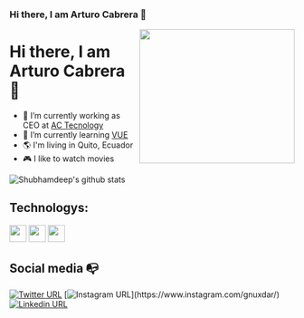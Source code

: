 ### Hi there, I am Arturo Cabrera 👋

<!--
**GNUXDAR/gnuxdar** is a ✨ _special_ ✨ repository because its `README.md` (this file) appears on your GitHub profile.

Here are some ideas to get you started:

- 🔭 I’m currently working on ...
- 🌱 I’m currently learning ...
- 👯 I’m looking to collaborate on ...
- 🤔 I’m looking for help with ...
- 💬 Ask me about ...
- 📫 How to reach me: ...
- 😄 Pronouns: ...
- ⚡ Fun fact: ...
-->

<img align="right" width="274" height="237" src="https://arturocabrera.com/img/logo.svg">

# Hi there, I am Arturo Cabrera 👋

- 🔭 I’m currently working as CEO at [AC Tecnology](https://actecnologies.com/)
- 🌱 I’m currently learning [VUE](https://vuejs.org/)
- :earth_americas: I'm living in Quito, Ecuador
- :video_game: I like to watch movies



![Shubhamdeep's github stats](https://github-readme-stats.vercel.app/api?username=gnuxdar&show_icons=true&hide_border=true)

## Technologys:
<img src="https://www.php.net/images/logos/php-logo.svg" height="30px">
<img src="https://laravel.com/img/logomark.min.svg" height="30px">
<img src="https://i.imgur.com/scrcyJ3.png" height="30px">
<!-- <img src="https://upload.wikimedia.org/wikipedia/commons/thumb/c/c3/Python-logo-notext.svg/600px-Python-logo-notext.svg.png" height="30px">
<img src="https://upload.wikimedia.org/wikipedia/en/0/00/IBM_Watson_Logo_2017.png" height="30px">
<img src="https://media-exp1.licdn.com/dms/image/C4E0BAQHvLVhwV-YgGA/company-logo_200_200/0?e=2159024400&v=beta&t=GW4TEt4KUUpG_U7cVuCLIwFfw_ge5DrBmYczuciU844" height="30px"> -->

## Social media :mailbox_with_no_mail:

[![Twitter URL](https://img.shields.io/twitter/url?color=%231DA1F2&label=follow&logo=twitter&logoColor=%231DA1F2&style=flat-square&url=https%3A%2F%2Fwww.reddit.com%2Fuser%2FFatChicken277)](https://twitter.com/gnuxdar/)
[![Instagram URL](https://img.shields.io/twitter/url?color=%23fb3958&label=follow&logo=instagram&logoColor=%23fb3958&style=flat-square&url=https%3A%2F%2Fwww.instagram.com%2Falejorc_)](https://www.instagram.com/gnuxdar/)
[![Linkedin URL](https://img.shields.io/twitter/url?color=%230072b1&label=connect&logo=linkedin&logoColor=%230072b1&style=flat-square&url=https%3A%2F%2Fwww.linkedin.com%2Fin%2Falejandro-ramirez-ciceros%2F)](https://www.linkedin.com/in/arturo-cabrera/)

<!-- - 👯 I’m looking to collaborate on ... 
- 🤔 I’m looking for help with ...
- 💬 Ask me about ...
- 📫 How to reach me: ...
- 😄 Pronouns: ...
- ⚡ Fun fact: ...
-->
